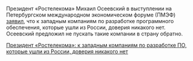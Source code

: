 <!--2025-06-18 13:48:13-->
<div class="yb">
  <div class="rss habr"><p>Президент «Ростелекома» Михаил Осеевский в выступлении на Петербургском международном экономическом форуме (ПМЭФ) <a href="https://www.rbc.ru/technology_and_media/18/06/2025/6852927b9a79472ebf61be40" rel="noopener noreferrer nofollow">заявил</a>, что к западным компаниям по разработке программного обеспечения, которые ушли из России, доверия никакого нет. Осеевский предложил не пускать такие компании в страну обратно.</p> <a... <p class="titl"><a href="https://habr.com/ru/news/919598/?utm_source=habrahabr&utm_medium=rss&utm_campaign=919598">Президент «Ростелекома»: к западным компаниям по разработке ПО, которые ушли из России, доверия никакого нет</a></p></div>
</div>
